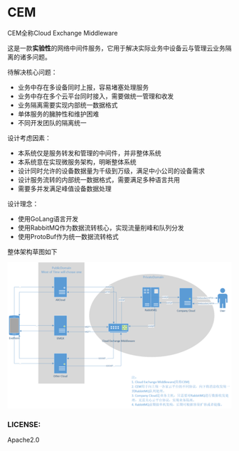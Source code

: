 # CEM

CEM全称Cloud Exchange Middleware

这是一款**实验性**的网络中间件服务，它用于解决实际业务中设备云与管理云业务隔离的诸多问题。

待解决核心问题：

- 业务中存在多设备同时上报，容易堵塞处理服务
- 业务中存在多个云平台同时接入，需要做统一管理和收发
- 业务隔离需要实现内部统一数据格式
- 单体服务的臃肿性和维护困难
- 不同开发团队的隔离统一

设计考虑因素：

- 本系统仅是服务转发和管理的中间件，并非整体系统
- 本系统意在实现微服务架构，明晰整体系统
- 设计同时允许的设备数据量为千级到万级，满足中小公司的设备需求
- 设计服务流转的内部统一数据格式，需要满足多种语言共用
- 需要多并发满足峰值设备数据处理

设计理念：

- 使用GoLang语言开发
- 使用RabbitMQ作为数据流转核心，实现流量削峰和队列分发
- 使用ProtoBuf作为统一数据流转格式

整体架构草图如下

![arch-sketch](img/arch-sketch.png)

### LICENSE:

Apache2.0